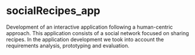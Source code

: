 # socialRecipes_app

Development of an interactive application following a human-centric approach.
This application consists of a social network focused on sharing recipes.
In the application development we took into account the requirements analysis, prototyping and evaluation.
